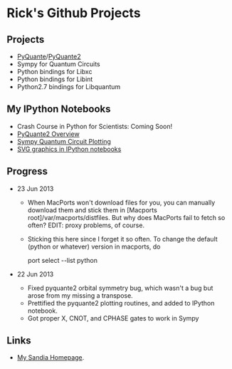 Rick's Github Projects
=======================

Projects
---------
* [PyQuante](http://pyquante.sf.net)/[PyQuante2](https://github.com/rpmuller/pyquante2)
* Sympy for Quantum Circuits
* Python bindings for Libxc
* Python bindings for Libint
* Python2.7 bindings for Libquantum

My IPython Notebooks
--------------------
* Crash Course in Python for Scientists: Coming Soon!
* [PyQuante2 Overview](http://nbviewer.ipython.org/5745404)
* [Sympy Quantum Circuit Plotting](http://nbviewer.ipython.org/5843312)
* [SVG graphics in IPython notebooks](http://nbviewer.ipython.org/5666810)

Progress
---------
* 23 Jun 2013
  - When MacPorts won't download files for you, you can manually download them and stick them in [Macports root]/var/macports/distfiles. But why does MacPorts fail to fetch so often? EDIT: proxy problems, of course.
  - Sticking this here since I forget it so often. To change the default (python or whatever) version in macports, do

    port select --list python

* 22 Jun 2013
  - Fixed pyquante2 orbital symmetry bug, which wasn't a bug but arose from my missing a transpose.
  - Prettified the pyquante2 plotting routines, and added to IPython notebook.
  - Got proper X, CNOT, and CPHASE gates to work in Sympy

Links
-----
* [My Sandia Homepage](http://www.cs.sandia.gov/~rmuller).

